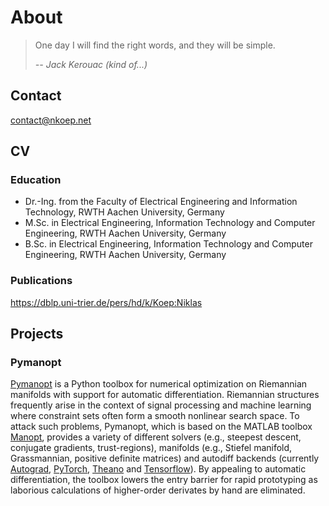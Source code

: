 # About

> One day I will find the right words, and they will be simple.
>
> <cite>-- Jack Kerouac (kind of...)</cite>

## Contact

<contact@nkoep.net>

## CV

### Education

- Dr.-Ing. from the Faculty of Electrical Engineering and Information
  Technology, RWTH Aachen University, Germany
- M.Sc. in Electrical Engineering, Information Technology and Computer
  Engineering, RWTH Aachen University, Germany
- B.Sc. in Electrical Engineering, Information Technology and Computer
  Engineering, RWTH Aachen University, Germany

### Publications

<https://dblp.uni-trier.de/pers/hd/k/Koep:Niklas>

## Projects

### Pymanopt

[Pymanopt](https://www.pymanopt.org) is a Python toolbox for numerical
optimization on Riemannian manifolds with support for automatic
differentiation.
Riemannian structures frequently arise in the context of signal processing and
machine learning where constraint sets often form a smooth nonlinear search
space.
To attack such problems, Pymanopt, which is based on the MATLAB toolbox
[Manopt](https://www.manopt.org/), provides a variety of different solvers
(e.g., steepest descent, conjugate gradients, trust-regions), manifolds (e.g.,
Stiefel manifold, Grassmannian, positive definite matrices) and
autodiff backends (currently [Autograd](https://github.com/HIPS/autograd),
[PyTorch](https://pytorch.org/),
[Theano](http://www.deeplearning.net/software/theano/) and
[Tensorflow](https://www.tensorflow.org/)).
By appealing to automatic differentiation, the toolbox lowers the entry barrier
for rapid prototyping as laborious calculations of higher-order derivates by
hand are eliminated.
